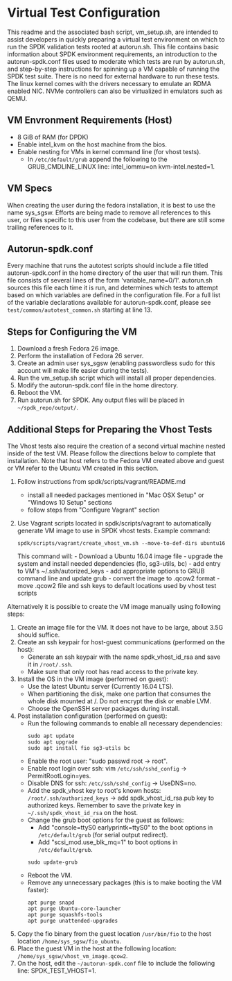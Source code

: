 # Virtual Test Configuration

This readme and the associated bash script, vm_setup.sh, are intended to assist developers in quickly
preparing a virtual test environment on which to run the SPDK validation tests rooted at autorun.sh.
This file contains basic information about SPDK environment requirements, an introduction to the
autorun-spdk.conf files used to moderate which tests are run by autorun.sh, and step-by-step instructions
for spinning up a VM capable of running the SPDK test suite.
There is no need for external hardware to run these tests. The linux kernel comes with the drivers necessary
to emulate an RDMA enabled NIC. NVMe controllers can also be virtualized in emulators such as QEMU.

## VM Envronment Requirements (Host)

- 8 GiB of RAM (for DPDK)
- Enable intel_kvm on the host machine from the bios.
- Enable nesting for VMs in kernel command line (for vhost tests).
  - In `/etc/default/grub` append the following to the GRUB_CMDLINE_LINUX line: intel_iommu=on kvm-intel.nested=1.

## VM Specs

When creating the user during the fedora installation, it is best to use the name sys_sgsw. Efforts are being made
to remove all references to this user, or files specific to this user from the codebase, but there are still some
trailing references to it.

## Autorun-spdk.conf

Every machine that runs the autotest scripts should include a file titled autorun-spdk.conf in the home directory
of the user that will run them. This file consists of several lines of the form 'variable_name=0/1'. autorun.sh sources
this file each time it is run, and determines which tests to attempt based on which variables are defined in the
configuration file. For a full list of the variable declarations available for autorun-spdk.conf, please see
`test/common/autotest_common.sh` starting at line 13.

## Steps for Configuring the VM

1. Download a fresh Fedora 26 image.
2. Perform the installation of Fedora 26 server.
3. Create an admin user sys_sgsw (enabling passwordless sudo for this account will make life easier during the tests).
4. Run the vm_setup.sh script which will install all proper dependencies.
5. Modify the autorun-spdk.conf file in the home directory.
6. Reboot the VM.
7. Run autorun.sh for SPDK. Any output files will be placed in `~/spdk_repo/output/`.

## Additional Steps for Preparing the Vhost Tests

The Vhost tests also require the creation of a second virtual machine nested inside of the test VM.
Please follow the directions below to complete that installation. Note that host refers to the Fedora VM
created above and guest or VM refer to the Ubuntu VM created in this section.

1. Follow instructions from spdk/scripts/vagrant/README.md
	- install all needed packages mentioned in "Mac OSX Setup" or "Windows 10 Setup" sections
	- follow steps from "Configure Vagrant" section

2. Use Vagrant scripts located in spdk/scripts/vagrant to automatically generate
	VM image to use in SPDK vhost tests.
	Example command:
	~~~{.sh}
	spdk/scripts/vagrant/create_vhost_vm.sh --move-to-def-dirs ubuntu16
	~~~
	This command will:
		- Download a Ubuntu 16.04 image file
		- upgrade the system and install needed dependencies (fio, sg3-utils, bc)
		- add entry to VM's ~/.ssh/autorized_keys
		- add appropriate options to GRUB command line and update grub
		- convert the image to .qcow2 format
		- move .qcow2 file and ssh keys to default locations used by vhost test scripts

Alternatively it is possible to create the VM image manually using following steps:

1. Create an image file for the VM. It does not have to be large, about 3.5G should suffice.
2. Create an ssh keypair for host-guest communications (performed on the host):
    - Generate an ssh keypair with the name spdk_vhost_id_rsa and save it in `/root/.ssh`.
    - Make sure that only root has read access to the private key.
3. Install the OS in the VM image (performed on guest):
    - Use the latest Ubuntu server (Currently 16.04 LTS).
    - When partitioning the disk, make one partion that consumes the whole disk mounted at /. Do not encrypt the disk or enable LVM.
    - Choose the OpenSSH server packages during install.
4. Post installation configuration (performed on guest):
    - Run the following commands to enable all necessary dependencies:
      ~~~{.sh}
      sudo apt update
      sudo apt upgrade
      sudo apt install fio sg3-utils bc
      ~~~
    - Enable the root user: "sudo passwd root -> root".
    - Enable root login over ssh: vim `/etc/ssh/sshd_config` -> PermitRootLogin=yes.
    - Disable DNS for ssh: `/etc/ssh/sshd_config` -> UseDNS=no.
    - Add the spdk_vhost key to root's known hosts: `/root/.ssh/authorized_keys` -> add spdk_vhost_id_rsa.pub key to authorized keys.
    Remember to save the private key in `~/.ssh/spdk_vhost_id_rsa` on the host.
    - Change the grub boot options for the guest as follows:
      - Add "console=ttyS0 earlyprintk=ttyS0" to the boot options in `/etc/default/grub` (for serial output redirect).
      - Add "scsi_mod.use_blk_mq=1" to boot options in `/etc/default/grub`.
      ~~~{.sh}
      sudo update-grub
      ~~~
    - Reboot the VM.
    - Remove any unnecessary packages (this is to make booting the VM faster):
      ~~~{.sh}
      apt purge snapd
      apt purge Ubuntu-core-launcher
      apt purge squashfs-tools
      apt purge unattended-upgrades
      ~~~
5. Copy the fio binary from the guest location `/usr/bin/fio` to the host location `/home/sys_sgsw/fio_ubuntu`.
6. Place the guest VM in the host at the following location: `/home/sys_sgsw/vhost_vm_image.qcow2`.
7. On the host, edit the `~/autorun-spdk.conf` file to include the following line: SPDK_TEST_VHOST=1.
